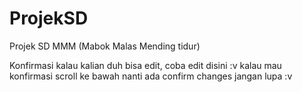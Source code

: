 # ProjekSD
Projek SD MMM (Mabok Malas Mending tidur)

Konfirmasi kalau kalian duh bisa edit, coba edit disini :v
kalau mau konfirmasi scroll ke bawah nanti ada confirm changes
jangan lupa :v
